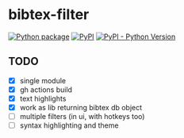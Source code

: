 # bibtex-filter

[![Python package](https://github.com/Stingray42/bibtex-filter/actions/workflows/build.yml/badge.svg)](https://github.com/Stingray42/bibtex-filter/actions/workflows/build.yml)
[![PyPI](https://img.shields.io/pypi/v/bibtex-filter)](https://pypi.org/project/bibtex-filter/)
[![PyPI - Python Version](https://img.shields.io/pypi/pyversions/bibtex-filter)](https://pypi.org/project/bibtex-filter/)

## TODO

- [x] single module
- [x] gh actions build
- [x] text highlights
- [x] work as lib returning bibtex db object
- [ ] multiple filters (in ui, with hotkeys too)
- [ ] syntax highlighting and theme
